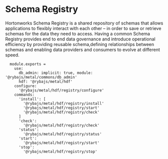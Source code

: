 
# Schema Registry

Hortonworks Schema Registry is a shared repository of schemas that allows
applications to flexibly interact with each other – in order to save or retrieve
schemas for the data they need to access. Having a common Schema Registry provides
end to end data governance and introduce operational efficiency by providing
reusable schema,defining relationships between schemas and enabling data providers
and consumers to evolve at different speed.

      module.exports =
        use:
          db_admin: implicit: true, module: '@rybajs/metal/commons/db_admin'
          hdf: '@rybajs/metal/hdf'
        configure:
          '@rybajs/metal/hdf/registry/configure'
        commands:
          'install': [
            '@rybajs/metal/hdf/registry/install'
            '@rybajs/metal/hdf/registry/start'
            '@rybajs/metal/hdf/registry/check'
          ]
          'check':
            '@rybajs/metal/hdf/registry/check'
          'status':
            '@rybajs/metal/hdf/registry/status'
          'start':
            '@rybajs/metal/hdf/registry/start'
          'stop':
            '@rybajs/metal/hdf/registry/stop'
